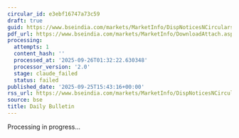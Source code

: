 ```yaml
---
circular_id: e3ebf16747a73c59
draft: true
guid: https://www.bseindia.com/markets/MarketInfo/DispNoticesNCirculars.aspx?Noticeid={636B700A-701E-4386-AA13-14B947D0AB8D}&noticeno=20250925-64&dt=09/25/2025&icount=64&totcount=65&flag=0
pdf_url: https://www.bseindia.com/markets/MarketInfo/DownloadAttach.aspx?id=20250925-64&attachedId=ef3af8bf-2df2-42f1-907c-a4769f193efa
processing:
  attempts: 1
  content_hash: ''
  processed_at: '2025-09-26T01:32:22.630348'
  processor_version: '2.0'
  stage: claude_failed
  status: failed
published_date: '2025-09-25T15:43:16+00:00'
rss_url: https://www.bseindia.com/markets/MarketInfo/DispNoticesNCirculars.aspx?Noticeid={636B700A-701E-4386-AA13-14B947D0AB8D}&noticeno=20250925-64&dt=09/25/2025&icount=64&totcount=65&flag=0
source: bse
title: Daily Bulletin
---
```


Processing in progress...